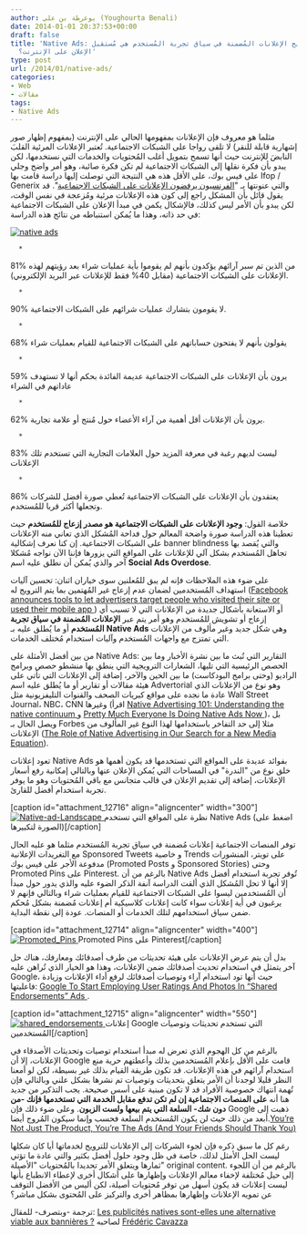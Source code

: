 ```yaml
---
author: يوغرطة بن علي (Youghourta Benali)
date: 2014-01-01 20:37:53+00:00
draft: false
title: 'Native Ads: هل ستُصبح الإعلانات المُضمنة في سياق تجربة المُستخدم هي مُستقبل
  الإعلان على الإنترنت؟'
type: post
url: /2014/01/native-ads/
categories:
- Web
- مقالات
tags:
- Native Ads
---
```


مثلما هو معروف فإن الإعلانات بمفهومها الحالي على الإنترنت (بمفهوم إظهار صور إشهارية قابلة للنقر) لا تلقى رواجا على الشبكات الاجتماعية. تُعتبر الإعلانات المرئية القلبَ النابضَ للإنترنت حيث أنها تسمح بتمويل أغلب المُحتويات والخدمات التي نستخدمها، لكن يبدو بأن فكرة نقلها إلى الشبكات الاجتماعية لم تكن فكرة صائبة، وهو أمر واضح وجلي على فيس بوك، على الأقل هذه هي النتيجة التي توصلت إليها دراسة قامت بها Ifop / Generix والتي عنونتها بـ "[الفرنسيون يرفضون الإعلانات على الشبكات الاجتماعية](http://www.generixgroup.com/fr/actualites/communiques/11199,etude-ifop-pub-reseaux-sociaux.htm)". قد يقول قائل بأن المشكل راجع إلى كون هذه الإعلانات مرئية ومُزعجة في نفس الوقت، لكن يبدو بأن الأمر ليس كذلك، فالإشكال يكمن في مبدأ الإعلان على الشبكات الاجتماعية في حد ذاته، وهذا ما يُمكن استنباطه من نتائج هذه الدراسة:




[![native ads](http://www.it-scoop.com/wp-content/uploads/2014/01/native-ads-.png)
](http://www.it-scoop.com/wp-content/uploads/2014/01/native-ads-.png)






 	  * 


81% من الذين تم سبر آرائهم يؤكدون بأنهم لم يقوموا بأية عمليات شراء بعد رؤيتهم لهذه الإعلانات على الشبكات الاجتماعية (مقابل 40% فقط للإعلانات عبر البريد الإلكتروني).



 	  * 


90% لا يقومون بتشارك عمليات شرائهم على الشبكات الاجتماعية.



 	  * 


68% يقولون بأنهم لا يفتحون حساباتهم على الشبكات الاجتماعية للقيام بعمليات شراء



 	  * 


59% يرون بأن الإعلانات على الشبكات الاجتماعية عديمة الفائدة بحكم أنها لا تستهدف عاداتهم في الشراء



 	  * 


62% يرون بأن الإعلانات أقل أهمية من آراء الأعضاء حول مُنتج أو علامة تجارية.



 	  * 


83% ليست لديهم رغبة في معرفة المزيد حول العلامات التجارية التي تستخدم تلك الإعلانات



 	  * 


86% يعتقدون بأن الإعلانات على الشبكات الاجتماعية تُعطي صورة أفضل للشركات وتجعلها أكثر قربا للمُستخدم.






خلاصة القول: **وجود الإعلانات على الشبكات الاجتماعية هو مصدر إزعاج للمُستخدم** حيث تعطينا هذه الدراسة صورة واضحة المعالم حول فداحة المُشكل الذي تعاني منه الإعلانات على الشبكات الاجتماعية. إن كنا نعرف إشكالية banner blindness والتي يُقصد بها تجاهل المُستخدم بشكل آلي للإعلانات على المواقع التي يزورها فإننا الآن نواجه مُشكلا آخر والذي يُمكن أن نطلق عليه اسم **Social Ads Overdose**.




على ضوء هذه الملاحظات فإنه لم يبق للمُعلنين سوى خياران اثنان: تحسين آليات استهداف المُستخدمين لضمان عدم إزعاج غير المُهتمين بما يتم الترويج له ([Facebook announces tools to let advertisers target people who visited their site or used their mobile app ](http://thenextweb.com/facebook/2013/10/15/facebook-announces-tools-let-advertisers-target-people-visited-site-used-mobile-app/)) أو الاستعانة بأشكال جديدة من الإعلانات التي لا تسبب أي إزعاج أو تشويش للمُستخدم وهو أمر يتم عبر **الإعلانات المُضمنة في سياق تجربة المُستخدم** أو ما يُطلق عليه بـ **Native Ads** وهي شكل جديد وغير مألوف من الإعلانات التي تمتزج مع واجهات المُستخدم وآليات استخدام مُختلف الخدمات.




من بين أفضل الأمثلة على Native Ads: التقارير التي تُبث ما بين نشرة الأخبار وما بين الحصص الرئيسية التي تليها، الشعارات الترويجية التي ينطق بها منشطو حصص وبرامج الراديو (وحتى برامج البودكاست) ما بين الحين والآخر، إضافة إلى الإعلانات التي تأتي على هيئة مقالات أو تقارير أو ما يُطلق عليه اسم Advertorial وهو نوع من الإعلانات الذي عادة ما نجده على مواقع كبريات الصحف والقنوات التليفزيونية مثل Wall Street Journal، NBC، CNN وغيرها (اقرأ [Native Advertising 101: Understanding the native continuum ](http://paidcontent.org/2013/09/22/native-advertising-101-understanding-the-native-continuum/)[و](http://paidcontent.org/2013/09/22/native-advertising-101-understanding-the-native-continuum/) [Pretty Much Everyone Is Doing Native Ads Now ](http://www.adweek.com/news/technology/pretty-much-everyone-doing-native-ads-now-150290))، بل ويصل الحال بـ Forbes مثلا إلى حد التفاخر باستخدامها لهذا النوع غير المألوف من الإعلانات ([The Role of Native Advertising in Our Search for a New Media Equation](http://www.forbes.com/sites/lewisdvorkin/2013/09/23/inside-forbes-the-role-of-native-advertising-in-our-search-for-a-new-media-equation/)).




تعود إعلانات Native Ads بفوائد عديدة على المواقع التي تستخدمها قد يكون أهمها هو خلق نوع من "الندرة" في المساحات التي يُمكن الإعلان عنها وبالتالي إمكانية رفع أسعار الإعلانات، إضافة إلى تقديم الإعلان في قالب متجانس مع باقي المُحتويات وهو ما يوفر تجربة استخدام أفضل للقارئ.




[caption id="attachment_12716" align="aligncenter" width="300"][![Native-ad-Landscape](http://www.it-scoop.com/wp-content/uploads/2014/01/Native-ad-Landscape-300x200.png)
](http://www.it-scoop.com/wp-content/uploads/2014/01/Native-ad-Landscape.png) نظرة على المواقع التي تستخدم Native Ads (اضغط على الصورة لتكبيرها)[/caption]


توفر المنصات الاجتماعية إعلانات مُضمنة في سياق تجربة المُستخدم مثلما هو عليه الحال مع التغريدات الإعلانية Sponsored Tweets و خاصية Trends على تويتر، المنشورات مدفوعة الأجر على فيس بوك (Promoted Posts و Sponsored Stories) وحتى Promoted Pins على Pinterest. بالرغم من أن Native Ads تُوفر تجربة استخدام أفضل إلا أنها لا تحل المُشكل الذي ألقت الدراسة آنفة الذكر الضوء عليه والذي يدور حول مبدأ أن المُستخدمين ليسوا على الشبكات الاجتماعية للقيام بعمليات شراء وبالتالي فإنهم لا يرغبون في أية إعلانات سواء كانت إعلانات كلاسيكية أم إعلانات مُضمنة بشكل مُحكم ضمن سياق استخدامهم لتلك الخدمات أو المنصات. عودة إلى نقطة البداية.




[caption id="attachment_12714" align="aligncenter" width="400"][![Promoted_Pins](http://www.it-scoop.com/wp-content/uploads/2014/01/Promoted_Pins.jpg)
](http://www.it-scoop.com/wp-content/uploads/2014/01/Promoted_Pins.jpg) Promoted Pins على Pinterest[/caption]


بدل أن يتم عرض الإعلانات على هيئة تحديثات من طرف أصدقائك ومعارفك، هناك حل آخر يتمثل في استخدام تحديث أصدقائك ضمن الإعلانات، وهذا هو الخيار الذي تُراهن عليه Google، حيث أنها تود استخدام آراء وتوصيات أصدقائك لرفع أداء الإعلانات وزيادة فاعليتها: [Google To Start Employing User Ratings And Photos In “Shared Endorsements” Ads ](http://techcrunch.com/2013/10/11/google-to-start-employing-user-ratings-and-photos-in-shared-endoresments-ads/).




[caption id="attachment_12715" align="aligncenter" width="550"][![shared_endorsements](http://www.it-scoop.com/wp-content/uploads/2014/01/shared_endorsements.png)
](http://www.it-scoop.com/wp-content/uploads/2014/01/shared_endorsements.png) إعلانات Google التي تستخدم تحديثات وتوصيات المُستخدمين[/caption]


بالرغم من كل الهجوم الذي تعرض له مبدأ استخدام توصيات وتحديثات الأصدقاء في الإعلانات، إلا أن Google قامت على الأقل بإعلام المُستخدمين بذلك وأعطتهم حرية منع استخدام آرائهم في هذه الإعلانات. قد تكون طريقة القيام بذلك غير بسيطة، لكن لو أمعنا النظر قليلا لوجدنا أن الأمر يتعلق بتحديثات وتوصيات تم نشرها بشكل علني وبالتالي فإن تُهمة انتهاك خصوصية الأفراد قد لا تكون مبنية على أسس صحيحة. يجب التذكير من جديد هنا أنه **على المنصات الاجتماعية إن لم تكن تدفع مقابل الخدمة التي تستخدمها فإنك -من دون شك- السلعة التي يتم بيعها ولست الزبون**. وعلى ضوء ذلك فإن Google ذهبت إلى أبعد من ذلك حيث لن يكون المُستخدم السلعة فحسب وإنما سيكون المُروج أيضا.[You’re Not Just The Product, You’re The Ads (And Your Friends Should Thank You)](http://techcrunch.com/2013/10/11/you-make-ads-better/)




رغم كل ما سبق ذكره فإن لجوء الشركات إلى الإعلانات للترويج لخدماتها أيا كان شكلها ليست الحل الأمثل لذلك، خاصة في ظل وجود حلول أفضل بكثير والتي عادة ما تؤتي ثمارها ويتعلق الأمر تحديدا بالمُحتويات "الأصيلة" original content. بالرغم من أن اللجوء إلى حيل مُختلفة لإخفاء معالم الإعلانات وإظهارها على أشكال أخرى لإعطاء الانطباع بأنها ليست إعلانات قد يكون أسهل من توفر مُحتويات أصيلة، لكن أليس من الأفضل التوقف عن تمويه الإعلانات وإظهارها بمظاهر أخرى والتركيز على المُحتوى بشكل مباشر؟




ترجمة -وبتصرف- للمقال: [Les publicités natives sont-elles une alternative viable aux bannières ?](http://www.mediassociaux.fr/2013/10/18/les-publicites-natives-vont-tuer-les-bannieres/) لصاحبه [Frédéric Cavazza](https://twitter.com/FredCavazza)
